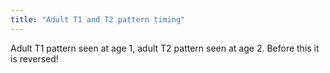 ```yaml
---
title: "Adult T1 and T2 pattern timing"
---
```

Adult T1 pattern seen at age 1, adult T2 pattern seen at age 2. Before this it is reversed!

